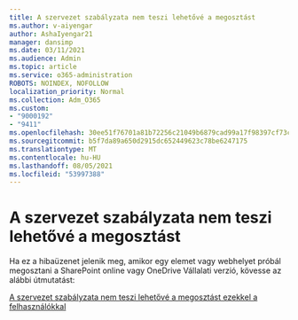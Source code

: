 ```yaml
---
title: A szervezet szabályzata nem teszi lehetővé a megosztást
ms.author: v-aiyengar
author: AshaIyengar21
manager: dansimp
ms.date: 03/11/2021
ms.audience: Admin
ms.topic: article
ms.service: o365-administration
ROBOTS: NOINDEX, NOFOLLOW
localization_priority: Normal
ms.collection: Adm_O365
ms.custom:
- "9000192"
- "9411"
ms.openlocfilehash: 30ee51f76701a81b72256c21049b6879cad99a17f98397cf73c8ce85d910867f
ms.sourcegitcommit: b5f7da89a650d2915dc652449623c78be6247175
ms.translationtype: MT
ms.contentlocale: hu-HU
ms.lasthandoff: 08/05/2021
ms.locfileid: "53997388"
---
```

# <a name="your-organizations-policies-do-not-allow-you-to-share"></a>A szervezet szabályzata nem teszi lehetővé a megosztást

Ha ez a hibaüzenet jelenik meg, amikor egy elemet vagy webhelyet próbál megosztani a SharePoint online vagy OneDrive Vállalati verzió, kövesse az alábbi útmutatást:
 
[A szervezet szabályzata nem teszi lehetővé a megosztást ezekkel a felhasználókkal](https://docs.microsoft.com/sharepoint/troubleshoot/sharing-and-permissions/organization-policies-do-not-allow-you-to-share-with-users-error)